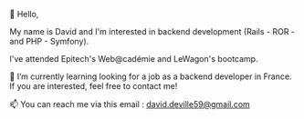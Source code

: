 👋 Hello,

My name is David and I'm interested in backend development (Rails - ROR - and PHP - Symfony).

I've attended Epitech's Web@cadémie and LeWagon's bootcamp.

🌱 I’m currently learning looking for a job as a backend developer in France. If you are interested, feel free to contact me!

📫 You can reach me via this email : david.deville59@gmail.com

<!--
**DavidDeville/DavidDeville** is a ✨ _special_ ✨ repository because its `README.md` (this file) appears on your GitHub profile.

Here are some ideas to get you started:

- 🔭 I’m currently working on ...
- 🌱 I’m currently learning ...
- 👯 I’m looking to collaborate on ...
- 🤔 I’m looking for help with ...
- 💬 Ask me about ...
- 📫 How to reach me: ...
- 😄 Pronouns: ...
- ⚡ Fun fact: ...
-->

